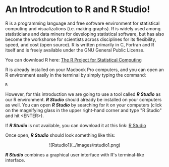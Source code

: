 # An Introdcution to R and R Studio!
R is a programming language and free software environment for statistical computing and visualizations (i.e. making graphs). R is widely used among statisticians and data miners for developing statistical software, but has also become the workshorse for scientists across disciplines for its flexibility, speed, and cost (open source). R is written primarily in C, Fortran and R itself and is freely available under the GNU General Public License.

You can download R here:
[The R Project for Statistical Computing](https://www.r-project.org)

R is already installed on your Macbook Pro computers, and you can open an R environment easily in the terminal by simply typing the command:
```
R
```

However, for this introduction we are going to use a tool called ___R Studio___ as our R environment. ___R Studio___ should already be installed on your computers as well.  You can open ___R Studio___ by searching for it on your computers (click on the magnifying glass in the upper right-hand corner and type "R Studio" and hit \<ENTER\>).

If ___R Studio___ is not available, you can download it at this link: [R Studio](https://download1.rstudio.org/desktop/macos/RStudio-1.2.1335.dmg)

Once open, ___R Studio___ should look something like this:
<div align="center">
![Rstudio1](../images/rstudio1.png)
</div>

___R Studio___ combines a graphical user interface with R's terminal-like interface.  
